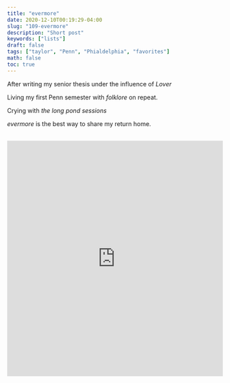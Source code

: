 ```yaml
---
title: "evermore"
date: 2020-12-10T00:19:29-04:00
slug: "109-evermore"
description: "Short post"
keywords: ["lists"]
draft: false
tags: ["taylor", "Penn", "Phialdelphia", "favorites"]
math: false
toc: true
---
```

After writing my senior thesis under the influence of *Lover*

Living my first Penn semester with *folklore* on repeat.

Crying with *the long pond sessions*

*evermore* is the best way to share my return home. <br><br>


<iframe src="https://open.spotify.com/embed/album/2Xoteh7uEpea4TohMxjtaq" width="100%" height="550" frameborder="0" allowtransparency="true" allow="encrypted-media"></iframe>
